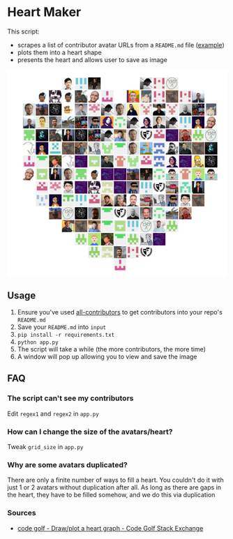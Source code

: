 # Heart Maker

This script:
- scrapes a list of contributor avatar URLs from a `README.md` file ([example](https://github.com/jina-ai/jina/#contributors-))
- plots them into a heart shape
- presents the heart and allows user to save as image

<p align="center">
<img align="center" src="example.png">
</p>

## Usage

1. Ensure you've used [all-contributors](https://github.com/all-contributors/all-contributors) to get contributors into your repo's `README.md`
2. Save your `README.md` into `input`
3. `pip install -r requirements.txt`
4. `python app.py`
5. The script will take a while (the more contributors, the more time)
6. A window will pop up allowing you to view and save the image

## FAQ

### The script can't see my contributors

Edit `regex1` and `regex2` in `app.py`

### How can I change the size of the avatars/heart?

Tweak `grid_size` in `app.py`

### Why are some avatars duplicated?

There are only a finite number of ways to fill a heart. You couldn't do it with just 1 or 2 avatars without duplication after all. As long as there are gaps in the heart, they have to be filled somehow, and we do this via duplication

### Sources

- [code golf - Draw/plot a heart graph - Code Golf Stack Exchange](https://codegolf.stackexchange.com/questions/109917/draw-plot-a-heart-graph)
